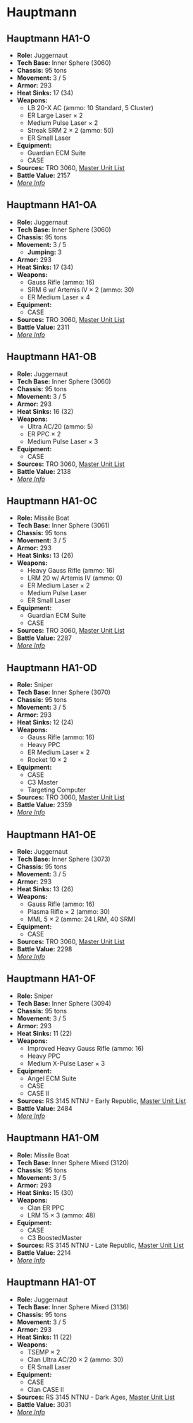 # Hauptmann
## Hauptmann HA1-O
- **Role:** Juggernaut
- **Tech Base:** Inner Sphere (3060)
- **Chassis:** 95 tons
- **Movement:** 3 / 5
- **Armor:** 293
- **Heat Sinks:** 17 (34)
- **Weapons:**
  - LB 20-X AC (ammo: 10 Standard, 5 Cluster)
  - ER Large Laser × 2
  - Medium Pulse Laser × 2
  - Streak SRM 2 × 2 (ammo: 50)
  - ER Small Laser
- **Equipment:**
  - Guardian ECM Suite
  - CASE
- **Sources:** TRO 3060, [Master Unit List](http://masterunitlist.info/Unit/Details/1420/hauptmann-ha1-o)
- **Battle Value:** 2157
- [*More Info*](hauptmann/hauptmann_ha1-o.md)

## Hauptmann HA1-OA
- **Role:** Juggernaut
- **Tech Base:** Inner Sphere (3060)
- **Chassis:** 95 tons
- **Movement:** 3 / 5
  - **Jumping:** 3
- **Armor:** 293
- **Heat Sinks:** 17 (34)
- **Weapons:**
  - Gauss Rifle (ammo: 16)
  - SRM 6 w/ Artemis IV × 2 (ammo: 30)
  - ER Medium Laser × 4
- **Equipment:**
  - CASE
- **Sources:** TRO 3060, [Master Unit List](http://masterunitlist.info/Unit/Details/1421/hauptmann-ha1-oa)
- **Battle Value:** 2311
- [*More Info*](hauptmann/hauptmann_ha1-oa.md)

## Hauptmann HA1-OB
- **Role:** Juggernaut
- **Tech Base:** Inner Sphere (3060)
- **Chassis:** 95 tons
- **Movement:** 3 / 5
- **Armor:** 293
- **Heat Sinks:** 16 (32)
- **Weapons:**
  - Ultra AC/20 (ammo: 5)
  - ER PPC × 2
  - Medium Pulse Laser × 3
- **Equipment:**
  - CASE
- **Sources:** TRO 3060, [Master Unit List](http://masterunitlist.info/Unit/Details/1422/hauptmann-ha1-ob)
- **Battle Value:** 2138
- [*More Info*](hauptmann/hauptmann_ha1-ob.md)

## Hauptmann HA1-OC
- **Role:** Missile Boat
- **Tech Base:** Inner Sphere (3061)
- **Chassis:** 95 tons
- **Movement:** 3 / 5
- **Armor:** 293
- **Heat Sinks:** 13 (26)
- **Weapons:**
  - Heavy Gauss Rifle (ammo: 16)
  - LRM 20 w/ Artemis IV (ammo: 0)
  - ER Medium Laser × 2
  - Medium Pulse Laser
  - ER Small Laser
- **Equipment:**
  - Guardian ECM Suite
  - CASE
- **Sources:** TRO 3060, [Master Unit List](http://masterunitlist.info/Unit/Details/1423/hauptmann-ha1-oc)
- **Battle Value:** 2287
- [*More Info*](hauptmann/hauptmann_ha1-oc.md)

## Hauptmann HA1-OD
- **Role:** Sniper
- **Tech Base:** Inner Sphere (3070)
- **Chassis:** 95 tons
- **Movement:** 3 / 5
- **Armor:** 293
- **Heat Sinks:** 12 (24)
- **Weapons:**
  - Gauss Rifle (ammo: 16)
  - Heavy PPC
  - ER Medium Laser × 2
  - Rocket 10 × 2
- **Equipment:**
  - CASE
  - C3 Master
  - Targeting Computer
- **Sources:** TRO 3060, [Master Unit List](http://masterunitlist.info/Unit/Details/1424/hauptmann-ha1-od)
- **Battle Value:** 2359
- [*More Info*](hauptmann/hauptmann_ha1-od.md)

## Hauptmann HA1-OE
- **Role:** Juggernaut
- **Tech Base:** Inner Sphere (3073)
- **Chassis:** 95 tons
- **Movement:** 3 / 5
- **Armor:** 293
- **Heat Sinks:** 13 (26)
- **Weapons:**
  - Gauss Rifle (ammo: 16)
  - Plasma Rifle × 2 (ammo: 30)
  - MML 5 × 2 (ammo: 24 LRM, 40 SRM)
- **Equipment:**
  - CASE
- **Sources:** TRO 3060, [Master Unit List](http://masterunitlist.info/Unit/Details/1425/hauptmann-ha1-oe)
- **Battle Value:** 2298
- [*More Info*](hauptmann/hauptmann_ha1-oe.md)

## Hauptmann HA1-OF
- **Role:** Sniper
- **Tech Base:** Inner Sphere (3094)
- **Chassis:** 95 tons
- **Movement:** 3 / 5
- **Armor:** 293
- **Heat Sinks:** 11 (22)
- **Weapons:**
  - Improved Heavy Gauss Rifle (ammo: 16)
  - Heavy PPC
  - Medium X-Pulse Laser × 3
- **Equipment:**
  - Angel ECM Suite
  - CASE
  - CASE II
- **Sources:** RS 3145 NTNU - Early Republic, [Master Unit List](http://masterunitlist.info/Unit/Details/6839/hauptmann-ha1-of)
- **Battle Value:** 2484
- [*More Info*](hauptmann/hauptmann_ha1-of.md)

## Hauptmann HA1-OM
- **Role:** Missile Boat
- **Tech Base:** Inner Sphere Mixed (3120)
- **Chassis:** 95 tons
- **Movement:** 3 / 5
- **Armor:** 293
- **Heat Sinks:** 15 (30)
- **Weapons:**
  - Clan ER PPC
  - LRM 15 × 3 (ammo: 48)
- **Equipment:**
  - CASE
  - C3 BoostedMaster
- **Sources:** RS 3145 NTNU - Late Republic, [Master Unit List](http://masterunitlist.info/Unit/Details/6838/hauptmann-ha1-om)
- **Battle Value:** 2214
- [*More Info*](hauptmann/hauptmann_ha1-om.md)

## Hauptmann HA1-OT
- **Role:** Juggernaut
- **Tech Base:** Inner Sphere Mixed (3136)
- **Chassis:** 95 tons
- **Movement:** 3 / 5
- **Armor:** 293
- **Heat Sinks:** 11 (22)
- **Weapons:**
  - TSEMP × 2
  - Clan Ultra AC/20 × 2 (ammo: 30)
  - ER Small Laser
- **Equipment:**
  - CASE
  - Clan CASE II
- **Sources:** RS 3145 NTNU - Dark Ages, [Master Unit List](http://masterunitlist.info/Unit/Details/6837/hauptmann-ha1-ot)
- **Battle Value:** 3031
- [*More Info*](hauptmann/hauptmann_ha1-ot.md)

